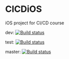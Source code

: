 # CICDiOS
iOS project for CI/CD course

dev: [![Build status](https://build.appcenter.ms/v0.1/apps/6abde083-b551-4018-94ca-e793627781ef/branches/dev/badge)](https://appcenter.ms)

test: [![Build status](https://build.appcenter.ms/v0.1/apps/6abde083-b551-4018-94ca-e793627781ef/branches/test/badge)](https://appcenter.ms)

master: [![Build status](https://build.appcenter.ms/v0.1/apps/6abde083-b551-4018-94ca-e793627781ef/branches/master/badge)](https://appcenter.ms)
